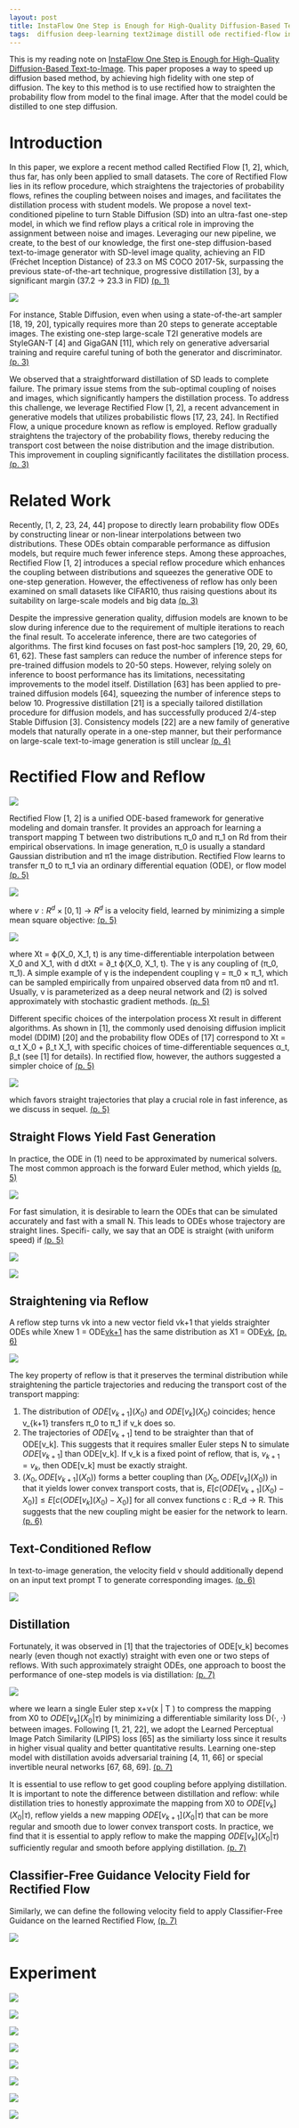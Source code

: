 ```yaml
---
layout: post
title: InstaFlow One Step is Enough for High-Quality Diffusion-Based Text-to-Image Generation
tags:  diffusion deep-learning text2image distill ode rectified-flow instantflow progressive-distillation
---
```


This is my reading note on [InstaFlow One Step is Enough for High-Quality Diffusion-Based Text-to-Image](https://github.com/gnobitab/InstaFlow). This paper proposes a way to speed up diffusion based method, by achieving high fidelity with one step of diffusion. The key to this method is to use rectified how to straighten the probability flow from model to the final image. After that the model could be distilled to one step diffusion.

# Introduction

In this paper, we explore a recent method called Rectified Flow [1, 2], which, thus far, has only been applied to small datasets. The core of Rectified Flow lies in its reflow procedure, which straightens the trajectories of probability flows, refines the coupling between noises and images, and facilitates the distillation process with student models. We propose a novel text-conditioned pipeline to turn Stable Diffusion (SD) into an ultra-fast one-step model, in which we find reflow plays a critical role in improving the assignment between noise and images. 
Leveraging our new pipeline, we create, to the best of our knowledge, the first one-step diffusion-based text-to-image generator with SD-level image quality, achieving an FID (Fréchet Inception Distance) of 23.3 on MS COCO 2017-5k, surpassing the previous state-of-the-art technique, progressive distillation [3], by a significant margin (37.2 → 23.3 in FID) [(p. 1)](zotero://open-pdf/library/items/N6X7JT93?page=1&annotation=QCMS4RXS)

![](https://raw.githubusercontent.com/zhangtemplar/zhangtemplar.github.io/master/uPic/liuInstaFlowOneStep2023-1-x104-y106.png) 

For instance, Stable Diffusion, even when using a state-of-the-art sampler [18, 19, 20], typically requires more than 20 steps to generate acceptable images. The existing one-step large-scale T2I generative models are StyleGAN-T [4] and GigaGAN [11], which rely on generative adversarial training and require careful tuning of both the generator and discriminator. [(p. 3)](zotero://open-pdf/library/items/N6X7JT93?page=3&annotation=JYXQ23UM)

We observed that a straightforward distillation of SD leads to complete failure. 
The primary issue stems from the sub-optimal coupling of noises and images, which significantly hampers the distillation process. To address this challenge, we leverage Rectified Flow [1, 2], a recent advancement in generative models that utilizes probabilistic flows [17, 23, 24]. In Rectified Flow, a unique procedure known as reflow is employed. Reflow gradually straightens the trajectory of the probability flows, thereby reducing the transport cost between the noise distribution and the image distribution. This improvement in coupling significantly facilitates the distillation process. [(p. 3)](zotero://open-pdf/library/items/N6X7JT93?page=3&annotation=4DDG8EEB)

# Related Work
Recently, [1, 2, 23, 24, 44] propose to directly learn probability flow ODEs by constructing linear or non-linear interpolations between two distributions. These ODEs obtain comparable performance as diffusion models, but require much fewer inference steps. Among these approaches, Rectified Flow [1, 2] introduces a special reflow procedure which enhances the coupling between distributions and squeezes the generative ODE to one-step generation. However, the effectiveness of reflow has only been examined on small datasets like CIFAR10, thus raising questions about its suitability on large-scale models and big data [(p. 3)](zotero://open-pdf/library/items/N6X7JT93?page=3&annotation=SYYNL99Y)

Despite the impressive generation quality, diffusion models are known to be slow during inference due to the requirement of multiple iterations to reach the final result. To accelerate inference, there are two categories of algorithms. The first kind focuses on fast post-hoc samplers [19, 20, 29, 60, 61, 62]. These fast samplers can reduce the number of inference steps for pre-trained diffusion models to 20-50 steps. However, relying solely on inference to boost performance has its limitations, necessitating improvements to the model itself. Distillation [63] has been applied to pre-trained diffusion models [64], squeezing the number of inference steps to below 10. Progressive distillation [21] is a specially tailored distillation procedure for diffusion models, and has successfully produced 2/4-step Stable Diffusion [3]. Consistency models [22] are a new family of generative models that naturally operate in a one-step manner, but their performance on large-scale text-to-image generation is still unclear [(p. 4)](zotero://open-pdf/library/items/N6X7JT93?page=4&annotation=P4R5QNRG)

# Rectified Flow and Reflow
![](https://raw.githubusercontent.com/zhangtemplar/zhangtemplar.github.io/master/uPic/liuInstaFlowOneStep2023-4-x103-y379.png) 

Rectified Flow [1, 2] is a unified ODE-based framework for generative modeling and domain transfer.  It provides an approach for learning a transport mapping T between two distributions π_0 and π_1 on Rd from their empirical observations. In image generation, π_0 is usually a standard Gaussian distribution and π1 the image distribution.  Rectified Flow learns to transfer π_0 to π_1 via an ordinary differential equation (ODE), or flow model [(p. 5)](zotero://open-pdf/library/items/N6X7JT93?page=5&annotation=595RPBZ8)

![](https://raw.githubusercontent.com/zhangtemplar/zhangtemplar.github.io/master/uPic/liuInstaFlowOneStep2023-5-x171-y486.png) 

where $v : R^d \times [0, 1] \to R^d$ is a velocity field, learned by minimizing a simple mean square objective: [(p. 5)](zotero://open-pdf/library/items/N6X7JT93?page=5&annotation=BBTYAWME)

![](https://raw.githubusercontent.com/zhangtemplar/zhangtemplar.github.io/master/uPic/liuInstaFlowOneStep2023-5-x144-y436.png) 

where Xt = ϕ(X_0, X_1, t) is any time-differentiable interpolation between X_0 and X_1, with d dtXt = ∂_t ϕ(X_0, X_1, t). The γ is any coupling of (π_0, π_1). A simple example of γ is the independent coupling γ = π_0 × π_1, which can be sampled empirically from unpaired observed data from π0 and π1. Usually, v is parameterized as a deep neural network and (2) is solved approximately with stochastic gradient methods. [(p. 5)](zotero://open-pdf/library/items/N6X7JT93?page=5&annotation=AXW5KXXC)

Different specific choices of the interpolation process Xt result in different algorithms. As shown in [1], the commonly used denoising diffusion implicit model (DDIM) [20] and the probability flow ODEs of [17] correspond to Xt = α_t X_0 + β_t X_1, with specific choices of time-differentiable sequences α_t, β_t (see [1] for details). In rectified flow, however, the authors suggested a simpler choice of [(p. 5)](zotero://open-pdf/library/items/N6X7JT93?page=5&annotation=DBZR5CPE)

![](https://raw.githubusercontent.com/zhangtemplar/zhangtemplar.github.io/master/uPic/liuInstaFlowOneStep2023-5-x157-y289.png) 

which favors straight trajectories that play a crucial role in fast inference, as we discuss in sequel. [(p. 5)](zotero://open-pdf/library/items/N6X7JT93?page=5&annotation=5HJX6KFD)

## Straight Flows Yield Fast Generation
In practice, the ODE in (1) need to be approximated by numerical solvers. The most common approach is the forward Euler method, which yields [(p. 5)](zotero://open-pdf/library/items/N6X7JT93?page=5&annotation=GYH9U3ER)

![](https://raw.githubusercontent.com/zhangtemplar/zhangtemplar.github.io/master/uPic/liuInstaFlowOneStep2023-5-x181-y212.png) 

For fast simulation, it is desirable to learn the ODEs that can be simulated accurately and fast with a small N. This leads to ODEs whose trajectory are straight lines. Specifi- cally, we say that an ODE is straight (with uniform speed) if [(p. 5)](zotero://open-pdf/library/items/N6X7JT93?page=5&annotation=5F662CQQ)

![](https://raw.githubusercontent.com/zhangtemplar/zhangtemplar.github.io/master/uPic/liuInstaFlowOneStep2023-5-x151-y91.png) 

![](https://raw.githubusercontent.com/zhangtemplar/zhangtemplar.github.io/master/uPic/liuInstaFlowOneStep2023-6-x102-y505.png) 

## Straightening via Reflow
A reflow step turns vk into a new vector field vk+1 that yields straighter ODEs while Xnew 1 = ODE[vk+1](X0) has the same distribution as X1 = ODE[vk](X0), [(p. 6)](zotero://open-pdf/library/items/N6X7JT93?page=6&annotation=CGQDIZKU)

![](https://raw.githubusercontent.com/zhangtemplar/zhangtemplar.github.io/master/uPic/liuInstaFlowOneStep2023-6-x172-y368.png) 

The key property of reflow is that it preserves the terminal distribution while straightening the particle trajectories and reducing the transport cost of the transport mapping: 
1. The distribution of $ODE[v_{k+1}](X_0)$ and $ODE[v_k](X_0)$ coincides; hence v_{k+1} transfers π_0 to π_1 if v_k does so. 
2. The trajectories of $ODE[v_{k+1}]$ tend to be straighter than that of ODE[v_k]. This suggests that it requires smaller Euler steps N to simulate $ODE[v_{k+1}]$ than ODE[v_k]. If v_k is a fixed point of reflow, that is, $v_{k+1} = v_k$, then ODE[v_k] must be exactly straight. 
3. $(X_0, ODE[v_{k+1}](X_0))$ forms a better coupling than $(X_0, ODE[v_k](X_0))$ in that it yields lower convex transport costs, that is, $E[c(ODE[v_{k+1}](X_0)− X_0)] \leq E[c(ODE[v_k](X_0)− X_0)]$ for all convex functions c : R_d → R. This suggests that the new coupling might be easier for the network to learn. [(p. 6)](zotero://open-pdf/library/items/N6X7JT93?page=6&annotation=CBUM6KHU)

## Text-Conditioned Reflow
In text-to-image generation, the velocity field v should additionally depend on an input text prompt T to generate corresponding images. [(p. 6)](zotero://open-pdf/library/items/N6X7JT93?page=6&annotation=SEGX6SIU)

![](https://raw.githubusercontent.com/zhangtemplar/zhangtemplar.github.io/master/uPic/liuInstaFlowOneStep2023-6-x157-y116.png) 

## Distillation
Fortunately, it was observed in [1] that the trajectories of ODE[v_k] becomes nearly (even though not exactly) straight with even one or two steps of reflows. With such approximately straight ODEs, one approach to boost the performance of one-step models is via distillation: [(p. 7)](zotero://open-pdf/library/items/N6X7JT93?page=7&annotation=I49RHFCB)

![](https://raw.githubusercontent.com/zhangtemplar/zhangtemplar.github.io/master/uPic/liuInstaFlowOneStep2023-7-x159-y625.png) 

where we learn a single Euler step x+v(x | T ) to compress the mapping from X0 to $ODE[v_k](X_0 | \tau )$ by minimizing a differentiable similarity loss D(·, ·) between images. Following [1, 21, 22], we adopt the Learned Perceptual Image Patch Similarity (LPIPS) loss [65] as the similiarty loss since it results in higher visual quality and better quantitative results. Learning one-step model with distillation avoids adversarial training [4, 11, 66] or special invertible neural networks [67, 68, 69]. [(p. 7)](zotero://open-pdf/library/items/N6X7JT93?page=7&annotation=KBKHD9KR)

It is essential to use reflow to get good coupling before applying distillation. It is important to note the difference between distillation and reflow: while distillation tries to honestly approximate the mapping from X0 to $ODE[v_k](X_0 | \tau )$, reflow yields a new mapping $ODE[v_{k+1}](X_0 | \tau )$ that can be more regular and smooth due to lower convex transport costs. In practice, we find that it is essential to apply reflow to make the mapping $ODE[v_k](X_0 | \tau )$ sufficiently regular and smooth before applying distillation. [(p. 7)](zotero://open-pdf/library/items/N6X7JT93?page=7&annotation=Z59QCKWE)

## Classifier-Free Guidance Velocity Field for Rectified Flow
Similarly, we can define the following velocity field to apply Classifier-Free Guidance on the learned Rectified Flow, [(p. 7)](zotero://open-pdf/library/items/N6X7JT93?page=7&annotation=R6KAV5PY)

![](https://raw.githubusercontent.com/zhangtemplar/zhangtemplar.github.io/master/uPic/liuInstaFlowOneStep2023-7-x191-y427.png) 

# Experiment
![](https://raw.githubusercontent.com/zhangtemplar/zhangtemplar.github.io/master/uPic/liuInstaFlowOneStep2023-8-x244-y452.png) 

![](https://raw.githubusercontent.com/zhangtemplar/zhangtemplar.github.io/master/uPic/liuInstaFlowOneStep2023-9-x103-y494.png) 

![](https://raw.githubusercontent.com/zhangtemplar/zhangtemplar.github.io/master/uPic/liuInstaFlowOneStep2023-10-x343-y173.png) 

![](https://raw.githubusercontent.com/zhangtemplar/zhangtemplar.github.io/master/uPic/liuInstaFlowOneStep2023-11-x105-y435.png) 

![](https://raw.githubusercontent.com/zhangtemplar/zhangtemplar.github.io/master/uPic/liuInstaFlowOneStep2023-13-x104-y467.png) 

![](https://raw.githubusercontent.com/zhangtemplar/zhangtemplar.github.io/master/uPic/liuInstaFlowOneStep2023-15-x105-y540.png) 

![](https://raw.githubusercontent.com/zhangtemplar/zhangtemplar.github.io/master/uPic/liuInstaFlowOneStep2023-15-x107-y320.png) 

![](https://raw.githubusercontent.com/zhangtemplar/zhangtemplar.github.io/master/uPic/liuInstaFlowOneStep2023-15-x107-y78.png) 

